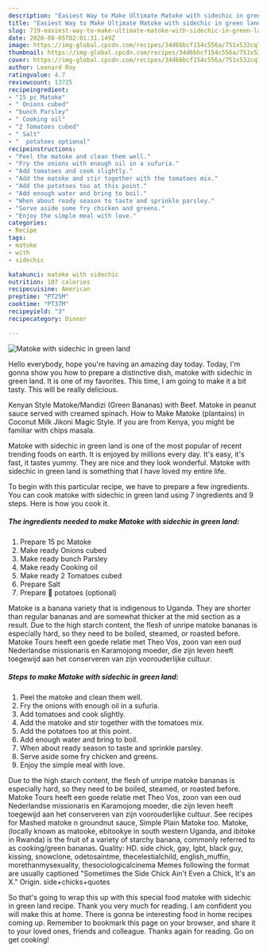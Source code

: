 ```yaml
---
description: "Easiest Way to Make Ultimate Matoke with sidechic in green land"
title: "Easiest Way to Make Ultimate Matoke with sidechic in green land"
slug: 719-easiest-way-to-make-ultimate-matoke-with-sidechic-in-green-land
date: 2020-08-05T02:01:31.149Z
image: https://img-global.cpcdn.com/recipes/34d6bbcf154c556a/751x532cq70/matoke-with-sidechic-in-green-land-recipe-main-photo.jpg
thumbnail: https://img-global.cpcdn.com/recipes/34d6bbcf154c556a/751x532cq70/matoke-with-sidechic-in-green-land-recipe-main-photo.jpg
cover: https://img-global.cpcdn.com/recipes/34d6bbcf154c556a/751x532cq70/matoke-with-sidechic-in-green-land-recipe-main-photo.jpg
author: Leonard Roy
ratingvalue: 4.7
reviewcount: 13725
recipeingredient:
- "15 pc Matoke"
- " Onions cubed"
- "bunch Parsley"
- " Cooking oil"
- "2 Tomatoes cubed"
- " Salt"
- "  potatoes optional"
recipeinstructions:
- "Peel the matoke and clean them well."
- "Fry the onions with enough oil in a sufuria."
- "Add tomatoes and cook slightly."
- "Add the matoke and stir together with the tomatoes mix."
- "Add the potatoes too at this point."
- "Add enough water and bring to boil."
- "When about ready season to taste and sprinkle parsley."
- "Serve aside some fry chicken and greens."
- "Enjoy the simple meal with love."
categories:
- Recipe
tags:
- matoke
- with
- sidechic

katakunci: matoke with sidechic 
nutrition: 107 calories
recipecuisine: American
preptime: "PT25M"
cooktime: "PT37M"
recipeyield: "3"
recipecategory: Dinner

---
```



![Matoke with sidechic in green land](https://img-global.cpcdn.com/recipes/34d6bbcf154c556a/751x532cq70/matoke-with-sidechic-in-green-land-recipe-main-photo.jpg)

Hello everybody, hope you're having an amazing day today. Today, I'm gonna show you how to prepare a distinctive dish, matoke with sidechic in green land. It is one of my favorites. This time, I am going to make it a bit tasty. This will be really delicious.

Kenyan Style Matoke/Mandizi (Green Bananas) with Beef. Matoke in peanut sauce served with creamed spinach. How to Make Matoke (plantains) in Coconut Milk Jikoni Magic Style. If you are from Kenya, you might be familiar with chips masala.

Matoke with sidechic in green land is one of the most popular of recent trending foods on earth. It is enjoyed by millions every day. It's easy, it's fast, it tastes yummy. They are nice and they look wonderful. Matoke with sidechic in green land is something that I have loved my entire life.


To begin with this particular recipe, we have to prepare a few ingredients. You can cook matoke with sidechic in green land using 7 ingredients and 9 steps. Here is how you cook it.

<!--inarticleads1-->

##### The ingredients needed to make Matoke with sidechic in green land:

1. Prepare 15 pc Matoke
1. Make ready  Onions cubed
1. Make ready bunch Parsley
1. Make ready  Cooking oil
1. Make ready 2 Tomatoes cubed
1. Prepare  Salt
1. Prepare  🥔 potatoes (optional)


Matoke is a banana variety that is indigenous to Uganda. They are shorter than regular bananas and are somewhat thicker at the mid section as a result. Due to the high starch content, the flesh of unripe matoke bananas is especially hard, so they need to be boiled, steamed, or roasted before. Matoke Tours heeft een goede relatie met Theo Vos, zoon van een oud Nederlandse missionaris en Karamojong moeder, die zijn leven heeft toegewijd aan het conserveren van zijn voorouderlijke cultuur. 

<!--inarticleads2-->

##### Steps to make Matoke with sidechic in green land:

1. Peel the matoke and clean them well.
1. Fry the onions with enough oil in a sufuria.
1. Add tomatoes and cook slightly.
1. Add the matoke and stir together with the tomatoes mix.
1. Add the potatoes too at this point.
1. Add enough water and bring to boil.
1. When about ready season to taste and sprinkle parsley.
1. Serve aside some fry chicken and greens.
1. Enjoy the simple meal with love.


Due to the high starch content, the flesh of unripe matoke bananas is especially hard, so they need to be boiled, steamed, or roasted before. Matoke Tours heeft een goede relatie met Theo Vos, zoon van een oud Nederlandse missionaris en Karamojong moeder, die zijn leven heeft toegewijd aan het conserveren van zijn voorouderlijke cultuur. See recipes for Mashed matoke n groundnut sauce, Simple Plain Matoke too. Matoke, (locally known as matooke, ebitookye in south western Uganda, and ibitoke in Rwanda) is the fruit of a variety of starchy banana, commonly referred to as cooking/green bananas. Quality: HD. side chick, gay, lgbt, black guy, kissing, snowclone, odetosaintme, thecelestialchild, english_muffin, morethanmysexuality, thesociologicalcinema Memes following the format are usually captioned &#34;Sometimes the Side Chick Ain&#39;t Even a Chick, It&#39;s an X.&#34; Origin. side+chicks+quotes 

So that's going to wrap this up with this special food matoke with sidechic in green land recipe. Thank you very much for reading. I am confident you will make this at home. There is gonna be interesting food in home recipes coming up. Remember to bookmark this page on your browser, and share it to your loved ones, friends and colleague. Thanks again for reading. Go on get cooking!

